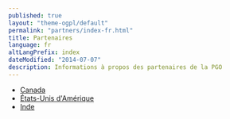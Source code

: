 ```yaml
---
published: true
layout: "theme-ogpl/default"
permalink: "partners/index-fr.html"
title: Partenaires
language: fr
altLangPrefix: index
dateModified: "2014-07-07"
description: Informations à propos des partenaires de la PGO
---
```


* [Canada](canada-fr.html)
* [États-Unis d'Amérique](usa-fr.html)
* [Inde](india-fr.html)

